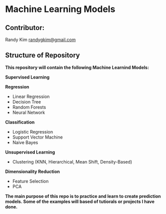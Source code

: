 # Machine Learning Models
## Contributor:
Randy Kim     randygkim@gmail.com

## Structure of Repository
**This repository will contain the following Machine Learnind Models:**

**Supervised Learning**

**Regression**
- Linear Regression
- Decision Tree
- Random Forests
- Neural Network

**Classification**
- Logistic Regression
- Support Vector Machine
- Naive Bayes

**Unsupervised Learning**
- Clustering (KNN, Hierarchical, Mean Shift, Density-Based)

**Dimensionality Reduction**
- Feature Selection
- PCA


**The main purpose of this repo is to practice and learn to create prediction models. Some of the examples will based of tutiorals or projects I have done.**
